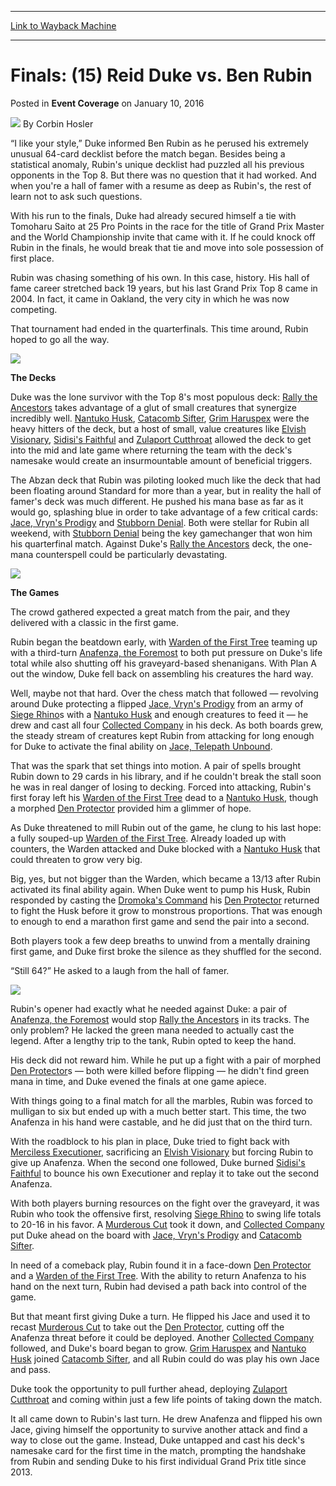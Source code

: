 
---
[Link to Wayback Machine](https://web.archive.org/web/20160114164209/http://magic.wizards.com/en/events/coverage/gpoak16/finals-duke-rubin-2016-01-10)

[_metadata_:author]:- "Corbin Hosler"
[_metadata_:description]:- "“I like your style,” Duke informed Ben Rubin as he perused his extremely unusual 64-card decklist before the match began. Besides being a statistical anomaly, Rubin's unique decklist had puzzled all his previous opponents in the Top 8. But there was no question that it had worked. And when you're a hall of famer with a resume as deep as Rubin's, the rest of learn not to ask such questions."
[_metadata_:generator]:- "Drupal 7 (http://drupal.org)"
[_metadata_:node]:- "964956"
[_metadata_:publish_date]:- "2016-01-10"
[_metadata_:source]:- "div-main-content"
[_metadata_:title]:- "Finals: (15) Reid Duke vs. Ben Rubin"
[_metadata_:wayback_capture_timestamp]:- "2016-01-14 16:42:09"
[_metadata_:wayback_raw_url]:- "https://web.archive.org/web/20160114164209id_/http://magic.wizards.com/en/events/coverage/gpoak16/finals-duke-rubin-2016-01-10"
[_metadata_:wayback_url]:- "http://magic.wizards.com/en/events/coverage/gpoak16/finals-duke-rubin-2016-01-10"
---


Finals: (15) Reid Duke vs. Ben Rubin
====================================



 Posted in **Event Coverage**
 on January 10, 2016 






![](https://media.magic.wizards.com/styles/auth_small/public/images/person/hosler.jpg)
By Corbin Hosler











“I like your style,” Duke informed Ben Rubin as he perused his extremely unusual 64-card decklist before the match began. Besides being a statistical anomaly, Rubin's unique decklist had puzzled all his previous opponents in the Top 8. But there was no question that it had worked. And when you're a hall of famer with a resume as deep as Rubin's, the rest of learn not to ask such questions.


With his run to the finals, Duke had already secured himself a tie with Tomoharu Saito at 25 Pro Points in the race for the title of Grand Prix Master and the World Championship invite that came with it. If he could knock off Rubin in the finals, he would break that tie and move into sole possession of first place.


Rubin was chasing something of his own. In this case, history. His hall of fame career stretched back 19 years, but his last Grand Prix Top 8 came in 2004. In fact, it came in Oakland, the very city in which he was now competing.


That tournament had ended in the quarterfinals. This time around, Rubin hoped to go all the way.


![](https://media.wizards.com/2016/events/gpoak16/Finals---Rubin.jpg)


**The Decks**


Duke was the lone survivor with the Top 8's most populous deck: [Rally the Ancestors](http://gatherer.wizards.com/Pages/Card/Details.aspx?name=Rally+the+Ancestors) takes advantage of a glut of small creatures that synergize incredibly well. [Nantuko Husk](http://gatherer.wizards.com/Pages/Card/Details.aspx?name=Nantuko+Husk), [Catacomb Sifter](http://gatherer.wizards.com/Pages/Card/Details.aspx?name=Catacomb+Sifter), [Grim Haruspex](http://gatherer.wizards.com/Pages/Card/Details.aspx?name=Grim+Haruspex) were the heavy hitters of the deck, but a host of small, value creatures like [Elvish Visionary](http://gatherer.wizards.com/Pages/Card/Details.aspx?name=Elvish+Visionary), [Sidisi's Faithful](http://gatherer.wizards.com/Pages/Card/Details.aspx?name=Sidisi%27s+Faithful) and [Zulaport Cutthroat](http://gatherer.wizards.com/Pages/Card/Details.aspx?name=Zulaport+Cutthroat) allowed the deck to get into the mid and late game where returning the team with the deck's namesake would create an insurmountable amount of beneficial triggers.


The Abzan deck that Rubin was piloting looked much like the deck that had been floating around Standard for more than a year, but in reality the hall of famer's deck was much different. He pushed his mana base as far as it would go, splashing blue in order to take advantage of a few critical cards: [Jace, Vryn's Prodigy](http://gatherer.wizards.com/Pages/Card/Details.aspx?name=Jace%2C+Vryn%27s+Prodigy) and [Stubborn Denial](http://gatherer.wizards.com/Pages/Card/Details.aspx?name=Stubborn+Denial). Both were stellar for Rubin all weekend, with [Stubborn Denial](http://gatherer.wizards.com/Pages/Card/Details.aspx?name=Stubborn+Denial) being the key gamechanger that won him his quarterfinal match. Against Duke's [Rally the Ancestors](http://gatherer.wizards.com/Pages/Card/Details.aspx?name=Rally+the+Ancestors) deck, the one-mana counterspell could be particularly devastating.


![](https://media.wizards.com/2016/events/gpoak16/Finals---Duke.jpg)


**The Games**


The crowd gathered expected a great match from the pair, and they delivered with a classic in the first game.


Rubin began the beatdown early, with [Warden of the First Tree](http://gatherer.wizards.com/Pages/Card/Details.aspx?name=Warden+of+the+First+Tree) teaming up with a third-turn [Anafenza, the Foremost](http://gatherer.wizards.com/Pages/Card/Details.aspx?name=Anafenza%2C+the+Foremost) to both put pressure on Duke's life total while also shutting off his graveyard-based shenanigans. With Plan A out the window, Duke fell back on assembling his creatures the hard way.


Well, maybe not that hard. Over the chess match that followed — revolving around Duke protecting a flipped [Jace, Vryn's Prodigy](http://gatherer.wizards.com/Pages/Card/Details.aspx?name=Jace%2C+Vryn%27s+Prodigy) from an army of [Siege Rhino](http://gatherer.wizards.com/Pages/Card/Details.aspx?name=Siege+Rhino)s with a [Nantuko Husk](http://gatherer.wizards.com/Pages/Card/Details.aspx?name=Nantuko+Husk) and enough creatures to feed it — he drew and cast all four [Collected Company](http://gatherer.wizards.com/Pages/Card/Details.aspx?name=Collected+Company) in his deck. As both boards grew, the steady stream of creatures kept Rubin from attacking for long enough for Duke to activate the final ability on [Jace, Telepath Unbound](http://gatherer.wizards.com/Pages/Card/Details.aspx?name=Jace%2C+Telepath+Unbound).


That was the spark that set things into motion. A pair of spells brought Rubin down to 29 cards in his library, and if he couldn't break the stall soon he was in real danger of losing to decking. Forced into attacking, Rubin's first foray left his [Warden of the First Tree](http://gatherer.wizards.com/Pages/Card/Details.aspx?name=Warden+of+the+First+Tree) dead to a [Nantuko Husk](http://gatherer.wizards.com/Pages/Card/Details.aspx?name=Nantuko+Husk), though a morphed [Den Protector](http://gatherer.wizards.com/Pages/Card/Details.aspx?name=Den+Protector) provided him a glimmer of hope.


As Duke threatened to mill Rubin out of the game, he clung to his last hope: a fully souped-up [Warden of the First Tree](http://gatherer.wizards.com/Pages/Card/Details.aspx?name=Warden+of+the+First+Tree). Already loaded up with counters, the Warden attacked and Duke blocked with a [Nantuko Husk](http://gatherer.wizards.com/Pages/Card/Details.aspx?name=Nantuko+Husk) that could threaten to grow very big.


Big, yes, but not bigger than the Warden, which became a 13/13 after Rubin activated its final ability again. When Duke went to pump his Husk, Rubin responded by casting the [Dromoka's Command](http://gatherer.wizards.com/Pages/Card/Details.aspx?name=Dromoka%27s+Command) his [Den Protector](http://gatherer.wizards.com/Pages/Card/Details.aspx?name=Den+Protector) returned to fight the Husk before it grow to monstrous proportions. That was enough to enough to end a marathon first game and send the pair into a second.


Both players took a few deep breaths to unwind from a mentally draining first game, and Duke first broke the silence as they shuffled for the second.


“Still 64?” He asked to a laugh from the hall of famer.


![](https://media.wizards.com/2016/events/gpoak16/Finals---Rubin-(additional).jpg)


Rubin's opener had exactly what he needed against Duke: a pair of [Anafenza, the Foremost](http://gatherer.wizards.com/Pages/Card/Details.aspx?name=Anafenza%2C+the+Foremost) would stop [Rally the Ancestors](http://gatherer.wizards.com/Pages/Card/Details.aspx?name=Rally+the+Ancestors) in its tracks. The only problem? He lacked the green mana needed to actually cast the legend. After a lengthy trip to the tank, Rubin opted to keep the hand.


His deck did not reward him. While he put up a fight with a pair of morphed [Den Protector](http://gatherer.wizards.com/Pages/Card/Details.aspx?name=Den+Protector)s — both were killed before flipping — he didn't find green mana in time, and Duke evened the finals at one game apiece.


With things going to a final match for all the marbles, Rubin was forced to mulligan to six but ended up with a much better start. This time, the two Anafenza in his hand were castable, and he did just that on the third turn.


With the roadblock to his plan in place, Duke tried to fight back with [Merciless Executioner](http://gatherer.wizards.com/Pages/Card/Details.aspx?name=Merciless+Executioner), sacrificing an [Elvish Visionary](http://gatherer.wizards.com/Pages/Card/Details.aspx?name=Elvish+Visionary) but forcing Rubin to give up Anafenza. When the second one followed, Duke burned [Sidisi's Faithful](http://gatherer.wizards.com/Pages/Card/Details.aspx?name=Sidisi%27s+Faithful) to bounce his own Executioner and replay it to take out the second Anafenza.


With both players burning resources on the fight over the graveyard, it was Rubin who took the offensive first, resolving [Siege Rhino](http://gatherer.wizards.com/Pages/Card/Details.aspx?name=Siege+Rhino) to swing life totals to 20-16 in his favor. A [Murderous Cut](http://gatherer.wizards.com/Pages/Card/Details.aspx?name=Murderous+Cut) took it down, and [Collected Company](http://gatherer.wizards.com/Pages/Card/Details.aspx?name=Collected+Company) put Duke ahead on the board with [Jace, Vryn's Prodigy](http://gatherer.wizards.com/Pages/Card/Details.aspx?name=Jace%2C+Vryn%27s+Prodigy) and [Catacomb Sifter](http://gatherer.wizards.com/Pages/Card/Details.aspx?name=Catacomb+Sifter).


In need of a comeback play, Rubin found it in a face-down [Den Protector](http://gatherer.wizards.com/Pages/Card/Details.aspx?name=Den+Protector) and a [Warden of the First Tree](http://gatherer.wizards.com/Pages/Card/Details.aspx?name=Warden+of+the+First+Tree). With the ability to return Anafenza to his hand on the next turn, Rubin had devised a path back into control of the game.


But that meant first giving Duke a turn. He flipped his Jace and used it to recast [Murderous Cut](http://gatherer.wizards.com/Pages/Card/Details.aspx?name=Murderous+Cut) to take out the [Den Protector](http://gatherer.wizards.com/Pages/Card/Details.aspx?name=Den+Protector), cutting off the Anafenza threat before it could be deployed. Another [Collected Company](http://gatherer.wizards.com/Pages/Card/Details.aspx?name=Collected+Company) followed, and Duke's board began to grow. [Grim Haruspex](http://gatherer.wizards.com/Pages/Card/Details.aspx?name=Grim+Haruspex) and [Nantuko Husk](http://gatherer.wizards.com/Pages/Card/Details.aspx?name=Nantuko+Husk) joined [Catacomb Sifter](http://gatherer.wizards.com/Pages/Card/Details.aspx?name=Catacomb+Sifter), and all Rubin could do was play his own Jace and pass.


Duke took the opportunity to pull further ahead, deploying [Zulaport Cutthroat](http://gatherer.wizards.com/Pages/Card/Details.aspx?name=Zulaport+Cutthroat) and coming within just a few life points of taking down the match.


It all came down to Rubin's last turn. He drew Anafenza and flipped his own Jace, giving himself the opportunity to survive another attack and find a way to close out the game. Instead, Duke untapped and cast his deck's namesake card for the first time in the match, prompting the handshake from Rubin and sending Duke to his first individual Grand Prix title since 2013.







